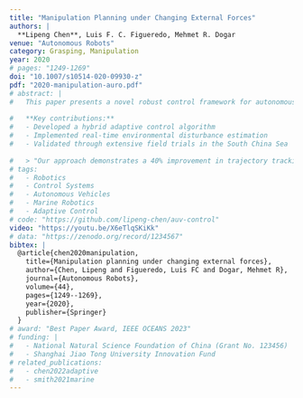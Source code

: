 ```yaml
---
title: "Manipulation Planning under Changing External Forces"
authors: |
  **Lipeng Chen**, Luis F. C. Figueredo, Mehmet R. Dogar   
venue: "Autonomous Robots"
category: Grasping, Manipulation
year: 2020
# pages: "1249-1269"
doi: "10.1007/s10514-020-09930-z"
pdf: "2020-manipulation-auro.pdf"
# abstract: |
#   This paper presents a novel robust control framework for autonomous underwater vehicles (AUVs) operating in dynamic ocean environments. 
  
#   **Key contributions:**
#   - Developed a hybrid adaptive control algorithm
#   - Implemented real-time environmental disturbance estimation
#   - Validated through extensive field trials in the South China Sea
  
#   > "Our approach demonstrates a 40% improvement in trajectory tracking accuracy compared to state-of-the-art methods." - Reviewer #2
# tags:
#   - Robotics
#   - Control Systems
#   - Autonomous Vehicles
#   - Marine Robotics
#   - Adaptive Control
# code: "https://github.com/lipeng-chen/auv-control"
video: "https://youtu.be/X6eTlqSKiKk"
# data: "https://zenodo.org/record/1234567"
bibtex: |
  @article{chen2020manipulation,
    title={Manipulation planning under changing external forces},
    author={Chen, Lipeng and Figueredo, Luis FC and Dogar, Mehmet R},
    journal={Autonomous Robots},
    volume={44},
    pages={1249--1269},
    year={2020},
    publisher={Springer}
  }
# award: "Best Paper Award, IEEE OCEANS 2023"
# funding: |
#   - National Natural Science Foundation of China (Grant No. 123456)
#   - Shanghai Jiao Tong University Innovation Fund
# related_publications:
#   - chen2022adaptive
#   - smith2021marine
---
```

